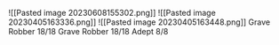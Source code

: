 ![[Pasted image 20230608155302.png]]
![[Pasted image 20230405163336.png]]
![[Pasted image 20230405163448.png]]
Grave Robber 18/18
Grave Robber 18/18
Adept 8/8